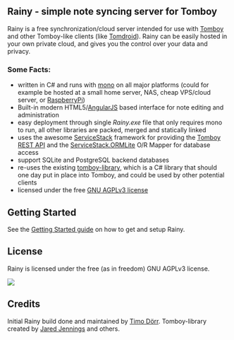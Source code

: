 ## Rainy - simple note syncing server for Tomboy

Rainy is a free synchronization/cloud server intended for use with [Tomboy][tomboy] and other Tomboy-like clients (like [Tomdroid][tomdroid]). Rainy can be easily hosted in your own private cloud, and gives you the control over your data and privacy.

### Some Facts:

  * written in C# and runs with [mono][mono] on all major platforms (could for example be hosted at a small home server, NAS, cheap VPS/cloud server, or [RaspberryPi][raspberrypi])
  * Built-in modern HTML5/[AngularJS][angularjs] based interface for note editing and administration
  * easy deployment through single _Rainy.exe_ file that only requires mono to run, all other libraries are packed, merged and statically linked
  * uses the awesome [ServiceStack][servicestack] framework for providing the [Tomboy REST API][tomboyrest] and the [ServiceStack.ORMLite][ss-ormlite] O/R Mapper  for database access
  * support SQLite and PostgreSQL backend databases
  * re-uses the existing [tomboy-library][tomboylib], which is a C# library that should one day put in place into Tomboy, and could be used by other potential clients
  * licensed under the free [GNU AGPLv3 license][agplv3]


  [tomboy]: http://projects.gnome.org/tomboy/
  [tomboylib]: https://github.com/trepidity/tomboy-library
  [tomdroid]: https://launchpad.net/tomdroid
  [tomboyrest]: https://live.gnome.org/Tomboy/Synchronization/REST/1.0
  [snowy]: http://git.gnome.org/browse/snowy
  [angularjs]: http://www.angularjs.org
  [raspberrypi]: http://jjjjango.blogspot.de/2013/02/tomboys-new-sync-server-rainy-running.html
  [servicestack]: http://www.servicestack.net/
  [ss-ormlite]: https://github.com/ServiceStack/ServiceStack.OrmLite
  [mono]: http://www.mono-project.com
  [agplv3]: http://www.gnu.org/licenses/agpl-3.0.html


Getting Started
---------------

See the [Getting Started guide][gettingstarted] on how to get and setup Rainy.


  [gettingstarted]: GETTING_STARTED.md

License
-------

Rainy is licensed under the free (as in freedom) GNU AGPLv3 license.

[![](http://www.gnu.org/graphics/agplv3-155x51.png)](http://www.gnu.org/licenses/agpl-3.0.html)

Credits
-------

Initial Rainy build done and maintained  by [Timo Dörr](https://twitter.com/timodoerr). Tomboy-library created by [Jared Jennings](https://twitter.com/jaredljennings) and others.


  [tomboy-ml]: http://lists.beatniksoftware.com/listinfo.cgi/tomboy-list-beatniksoftware.com
  [issue-tracker]: https://github.com/Dynalon/Rainy/issues

